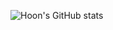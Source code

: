 ![Hoon's GitHub stats](https://github-readme-stats.vercel.app/api?username=anuraghazra&show_icons=true&theme=radical)
